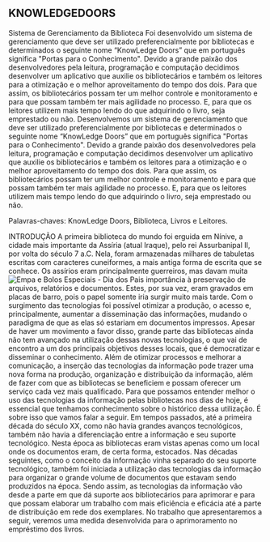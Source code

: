 ## KNOWLEDGEDOORS
Sistema de Gerenciamento da Biblioteca
Foi desenvolvido um sistema de gerenciamento que deve ser utilizado preferencialmente por bibliotecas e determinados o seguinte nome “KnowLedge Doors” que em português
significa "Portas para o Conhecimento". Devido a grande paixão dos desenvolvedores pela leitura, programação e computação decidimos desenvolver um aplicativo que auxilie os bibliotecários e também os leitores para a otimização e o melhor aproveitamento do tempo dos dois. Para que assim, os bibliotecários possam ter um melhor controle e monitoramento e para que possam também ter mais agilidade no processo. E, para que os leitores utilizem mais tempo lendo do que adquirindo o livro, seja emprestado ou não.
Desenvolvemos um sistema de gerenciamento que deve ser utilizado preferencialmente por bibliotecas e determinados o seguinte nome “KnowLedge Doors” que em português significa "Portas para o Conhecimento". Devido a grande paixão dos desenvolvedores pela leitura, programação e computação decidimos desenvolver um aplicativo que auxilie os bibliotecários e também os leitores para a otimização e o melhor aproveitamento do tempo dos dois. Para que assim, os bibliotecários possam ter um melhor controle e monitoramento e para que possam também ter mais agilidade no processo. E, para que os leitores utilizem mais tempo lendo do que adquirindo o livro, seja emprestado ou não. 

Palavras-chaves: KnowLedge Doors, Biblioteca, Livros e Leitores.


INTRODUÇÃO
   A primeira biblioteca do mundo foi erguida em Nínive, a cidade mais importante da Assíria (atual Iraque), pelo rei Assurbanipal II, por volta do século 7 a.C. Nela, foram armazenadas milhares de tabuletas escritas com caracteres cuneiformes, a mais antiga forma de escrita que se conhece. Os assírios eram principalmente guerreiros, mas davam muita ![Empa e Bolos Especiais - Dia dos Pais](https://user-images.githubusercontent.com/68935244/125812381-7e9082f3-c2c3-460e-b62c-acc4b8f096e9.png)
importância à preservação de arquivos, relatórios e documentos. Estes, por sua vez, eram gravados em placas de barro, pois o papel somente iria surgir muito mais tarde. Com o surgimento das tecnologias foi possível otimizar a produção, o acesso e, principalmente, aumentar a disseminação das informações, mudando o paradigma de que as elas só estariam em documentos impressos.
    Apesar de haver um movimento a favor disso, grande parte das bibliotecas ainda não tem avançado na utilização dessas novas tecnologias, o que vai de encontro a um dos principais objetivos desses locais, que é democratizar e disseminar o conhecimento.
Além de otimizar processos e melhorar a comunicação, a inserção das tecnologias da informação pode trazer uma nova forma na produção, organização e distribuição da informação, além de fazer com que as bibliotecas se beneficiem e possam oferecer um serviço cada vez mais qualificado.
Para que possamos entender melhor o uso das tecnologias da informação pelas bibliotecas nos dias de hoje, é essencial que tenhamos conhecimento sobre o histórico dessa utilização. É sobre isso que vamos falar a seguir.
Em tempos passados, até a primeira década do século XX, como não havia grandes avanços tecnológicos, também não havia a diferenciação entre a informação e seu suporte tecnológico. Nesta época as bibliotecas eram vistas apenas como um local onde os documentos eram, de certa forma, estocados.
Nas décadas seguintes, como o conceito da informação vinha separado do seu suporte tecnológico, também foi iniciada a utilização das tecnologias da informação para organizar o grande volume de documentos que estavam sendo produzidos na época.
Sendo assim, as tecnologias da informação vão desde a parte em que dá suporte aos bibliotecários para aprimorar e para que possam elaborar um trabalho com mais eficiência e eficácia até a parte de distribuição em rede dos exemplares. No trabalho que apresentaremos a seguir, veremos uma medida desenvolvida para o aprimoramento no empréstimo dos livros. 
